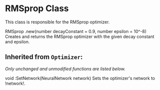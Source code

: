# **RMSprop Class**
This class is responsible for the RMSprop optimizer.

<div class=functionDoc>
RMSprop .new(number decayConstant = 0.9, number epsilon = 10^-8)
Creates and returns the RMSprop optimizer with the given decay constant and epsilon.
</div>

## Inherited from <code class=funcName>Optimizer</code>:
<i>Only unchanged and unmodified functions are listed below.</i>

<div class=functionDoc>
void :SetNetwork(NeuralNetwork network)
Sets the optimizer's network to !network!.
</div>